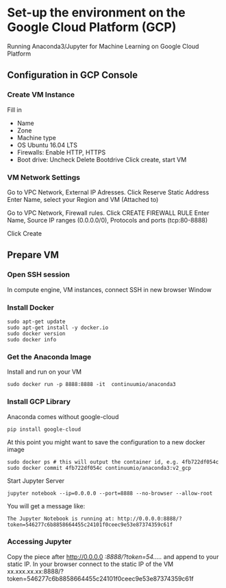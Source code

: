 # Set-up the environment on the Google Cloud Platform (GCP)
Running Anaconda3/Jupyter for Machine Learning on Google Cloud Platform 
## Configuration in GCP Console
### Create VM Instance
Fill in
* Name
* Zone
* Machine type
* OS Ubuntu 16.04 LTS
* Firewalls: Enable HTTP, HTTPS
* Boot drive: Uncheck Delete Bootdrive
Click create, start VM
### VM Network Settings
Go to VPC Network, External IP Adresses. Click Reserve Static Address
Enter Name, select your Region and VM (Attached to)

Go to VPC Network, Firewall rules. Click CREATE FIREWALL RULE
Enter Name, Source IP ranges (0.0.0.0/0), Protocols and ports (tcp:80-8888)

Click Create
## Prepare VM
### Open SSH session
In compute engine, VM instances, connect SSH in new browser Window
### Install Docker
```
sudo apt-get update
sudo apt-get install -y docker.io
sudo docker version
sudo docker info
```
### Get the Anaconda Image 
Install and run on your VM
```
sudo docker run -p 8888:8888 -it  continuumio/anaconda3
```
### Install GCP Library
Anaconda comes without google-cloud
```
pip install google-cloud
```
At this point you might want to save the configuration to a new docker image
```
sudo docker ps # this will output the container id, e.g. 4fb722df054c
sudo docker commit 4fb722df054c continuumio/anaconda3:v2_gcp
```
Start Jupyter Server
```
jupyter notebook --ip=0.0.0.0 --port=8888 --no-browser --allow-root
``` 
You will get a message like:
```
The Jupyter Notebook is running at: http://0.0.0.0:8888/?token=546277c6b8858664455c24101f0ceec9e53e87374359c61f
```

### Accessing Jupyter
Copy the piece after http://0.0.0.0 *:8888/?token=54.....* and append to your static IP.
In your browser connect to the static IP of the VM xx.xxx.xx.xx:8888/?token=546277c6b8858664455c24101f0ceec9e53e87374359c61f
